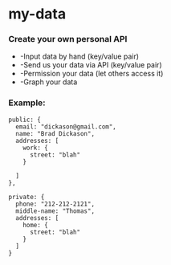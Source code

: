my-data
=======

### Create your own personal API

* -Input data by hand (key/value pair) 
* -Send us your data via API (key/value pair)
* -Permission your data (let others access it)
* -Graph your data


### Example:

```
public: {
  email: "dickason@gmail.com",
  name: "Brad Dickason",
  addresses: [
    work: {
      street: "blah"
    }

  ]
},

private: {
  phone: "212-212-2121",
  middle-name: "Thomas",
  addresses: [
    home: {
      street: "blah"
    }
  ]
}
```

